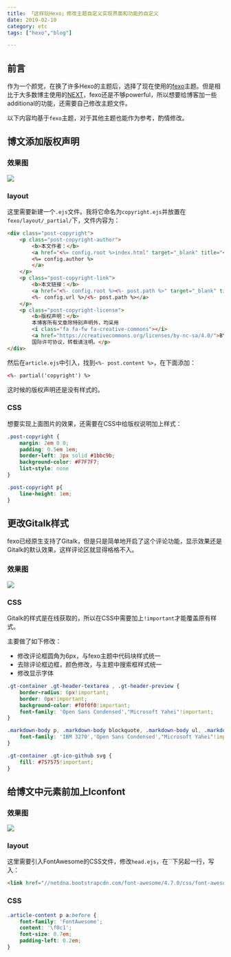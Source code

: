 ```yaml
---
title: 「这样玩Hexo」修改主题自定义实现界面和功能的自定义
date: 2019-02-10
category: etc
tags: ["hexo","blog"]

---
```



## 前言

作为一个颜党，在换了许多Hexo的主题后，选择了现在使用的[fexo](https://github.com/forsigner/fexo)主题。但是相比于大多数博主使用的[NEXT](https://github.com/theme-next/hexo-theme-next)，fexo还是不够powerful，所以想要给博客加一些additional的功能，还需要自己修改主题文件。

以下内容均基于`fexo`主题，对于其他主题也能作为参考，酌情修改。

## 博文添加版权声明

### 效果图
![](https://pic.rhinoc.top/15497710761152.jpg)

### layout
这里需要新建一个`.ejs`文件。我将它命名为`copyright.ejs`并放置在`fexo/layout/_partial/`下，文件内容为：

```html
<div class="post-copyright">
    <p class="post-copyright-author">
        <b>本文作者：</b>
        <a href="<%= config.root %>index.html" target="_blank" title="<%= config.author %>">
        <%= config.author %>
        </a>
    </p>
    <p class="post-copyright-link">
        <b>本文链接：</b>
        <a href="<%- config.root %><%- post.path %>" target="_blank" title="<%= post.title %>">
        <%- config.url %>/<%- post.path %></a>
    </p>
    <p class="post-copyright-license">
        <b>版权声明：</b>
        本博客所有文章除特别声明外，均采用
        <i class="fa fa-fw fa-creative-commons"></i>
        <a href="https://creativecommons.org/licenses/by-nc-sa/4.0/">BY-NC-SA 4.0</a>
        国际许可协议，转载请注明。</p>
</div>
```

然后在`article.ejs`中引入，找到`<%- post.content %>`，在下面添加：  

```html
<%- partial('copyright') %>  
```

这时候的版权声明还是没有样式的。

### CSS

想要实现上面图片的效果，还需要在CSS中给版权说明加上样式：  

```css
.post-copyright {
    margin: 2em 0 0;
    padding: 0.5em 1em;
    border-left: 3px solid #1bbc9b;
    background-color: #F7F7F7;
    list-style: none
}

.post-copyright p{
	line-height: 1em;
}
```

## 更改Gitalk样式

fexo已经原生支持了Gitalk，但是只是简单地开启了这个评论功能，显示效果还是Gitalk的默认效果，这样评论区就显得格格不入。

### 效果图

![](https://pic.rhinoc.top/15497717354181.jpg)

### CSS

Gitalk的样式是在线获取的，所以在CSS中需要加上`!important`才能覆盖原有样式。

主要做了如下修改：

* 修改评论框圆角为6px，与fexo主题中代码块样式统一
* 去除评论框边框，颜色修改，与主题中搜索框样式统一
* 修改显示字体

```css
.gt-container .gt-header-textarea , .gt-header-preview {
    border-radius: 6px!important;
    border: 0px!important;
    background-color: #f0f0f0!important;
    font-family: 'Open Sans Condensed',"Microsoft Yahei"!important;
}

.markdown-body p, .markdown-body blockquote, .markdown-body ul, .markdown-body ol, .markdown-body dl, .markdown-body table, .markdown-body pre , .gt-container .gt-counts{
    font-family: 'IBM 3270','Open Sans Condensed',"Microsoft Yahei"!important;
}

.gt-container .gt-ico-github svg {
    fill: #757575!important;
}
```

## 给博文中元素前加上Iconfont

### 效果图

![](https://pic.rhinoc.top/15497729082670.jpg)

### layout

这里需要引入FontAwesome的CSS文件，修改`head.ejs`，在``下另起一行，写入：  

```html
<link href="//netdna.bootstrapcdn.com/font-awesome/4.7.0/css/font-awesome.min.css" rel="stylesheet"> 
```

### CSS

```css
.article-content p a:before {
    font-family: 'FontAwesome';
    content: '\f0c1';
    font-size: 0.7em;
	padding-left: 0.2em;
}  
```